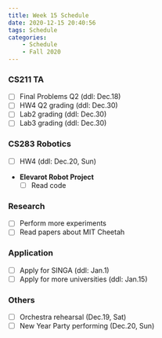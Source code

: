 ```yaml
---
title: Week 15 Schedule
date: 2020-12-15 20:40:56
tags: Schedule
categories:
    - Schedule
    - Fall 2020
---
```


### CS211 TA
- [ ] Final Problems Q2 (ddl: Dec.18)
- [ ] HW4 Q2 grading (ddl: Dec.30)
- [ ] Lab2 grading (ddl: Dec.30)
- [ ] Lab3 grading (ddl: Dec.30)

### CS283 Robotics
- [ ] HW4 (ddl: Dec.20, Sun)

* **Elevarot Robot Project**
    - [ ] Read code

### Research
- [ ] Perform more experiments
- [ ] Read papers about MIT Cheetah

### Application
- [ ] Apply for SINGA (ddl: Jan.1)
- [ ] Apply for more universities (ddl: Jan.15)

### Others
- [ ] Orchestra rehearsal (Dec.19, Sat)
- [ ] New Year Party performing (Dec.20, Sun)
